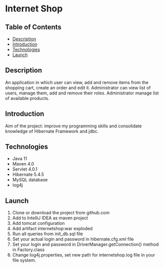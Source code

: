 # Internet Shop

## Table of Contents

* [Description](#description)
* [Introduction](#introduction)
* [Technologies](#technologies)
* [Launch](#launch)

## Description

An application in which user can view,
 add and remove items from the shopping cart,
  create an order and edit it. 
  Administrator can view list of users, manage
  them, add and remove their roles. Administrator manage 
  list of available products.

## Introduction
Aim of the project: improve my programming skills and 
consolidate knowledge of Hibernate Framework and jdbc.

## Technologies
* Java 11
* Maven 4.0
* Servlet 4.0.1
* Hibernate 5.4.5
* MySQL database
* log4j

## Launch
1. Clone or download the project from github.com
2. Add to IntelliJ IDEA as maven project
3. Add tomcat configuration
4. Add artifact internetshop:war exploded
5. Run all queries from init_db.sql file
6. Set your actual login and password in hibernate.cfg.xml file
7. Set your login and password in DriverManager.getConnection() method in Factory.class
8. Change log4j.properties, set new path for internetshop.log
 file in your file system.



